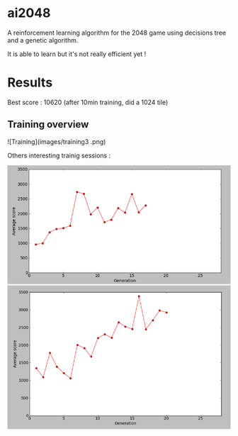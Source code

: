 ai2048
======

A reinforcement learning algorithm for the 2048 game using decisions tree and a
genetic algorithm.

It is able to learn but it's not really efficient yet !

Results
=======

Best score : 10620 (after 10min training, did a 1024 tile)

Training overview
----------------

![Training](images/training3 .png)

Others interesting trainig sessions :

![Training](images/training.png)
![Training](images/training2.png)
